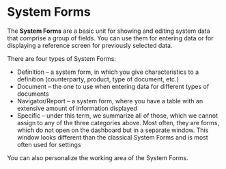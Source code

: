 # System Forms 

The <b>System Forms</b> are a basic unit for showing and editing system data that comprise a group of fields. You can use them for entering data or for displaying a reference screen for previously selected data.

There are four types of System Forms:

- Definition – a system form, in which you give characteristics to a definition (counterparty, product, type of document, etc.)
- Document – the one to use when entering data for different types of documents
- Navigator/Report – a system form, where you have a table with an extensive amount of information displayed
- Specific – under this term, we summarize all of those, which we cannot assign to any of the three categories above. Most often, they are forms, which do not open on the dashboard but in a separate window. This window looks different than the classical System Forms and is most often used for settings

You can also personalize the working area of the System Forms. 
